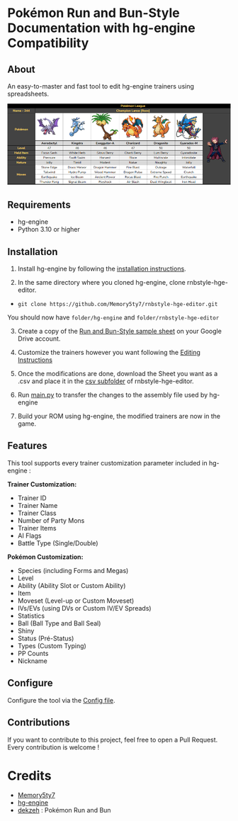 # Pokémon Run and Bun-Style Documentation with hg-engine Compatibility
## About
An easy-to-master and fast tool to edit hg-engine trainers using spreadsheets.

![Sample Team](png/Sample%20Team.PNG)

## Requirements

- hg-engine
- Python 3.10 or higher

## Installation

1. Install hg-engine by following the [installation instructions](https://github.com/BluRosie/hg-engine?tab=readme-ov-file#setup-instructions-linux-with-apt).

2. In the same directory where you cloned hg-engine, clone rnbstyle-hge-editor.
- ```git clone https://github.com/Memory5ty7/rnbstyle-hge-editor.git```

You should now have ```folder/hg-engine``` and ```folder/rnbstyle-hge-editor```

3. Create a copy of the [Run and Bun-Style sample sheet](https://docs.google.com/spreadsheets/d/1QQ9A7cZD-ivIZ9QNOgbUV2toyaC7QJ42lxEYZk_odos/edit?usp=sharing) on your Google Drive account.

4. Customize the trainers however you want following the [Editing Instructions](Instructions.md)

5. Once the modifications are done, download the Sheet you want as a .csv and place it in the [csv subfolder](csv) of rnbstyle-hge-editor.

6. Run [main.py](main.py) to transfer the changes to the assembly file used by hg-engine

7. Build your ROM using hg-engine, the modified trainers are now in the game.

## Features

This tool supports every trainer customization parameter included in hg-engine :

**Trainer Customization:**
- Trainer ID
- Trainer Name
- Trainer Class
- Number of Party Mons
- Trainer Items
- AI Flags
- Battle Type (Single/Double)

**Pokémon Customization:**
- Species (including Forms and Megas)
- Level
- Ability (Ability Slot or Custom Ability)
- Item
- Moveset (Level-up or Custom Moveset)
- IVs/EVs (using DVs or Custom IV/EV Spreads)
- Statistics
- Ball (Ball Type and Ball Seal)
- Shiny
- Status (Pré-Status)
- Types (Custom Typing)
- PP Counts
- Nickname

## Configure

Configure the tool via the [Config file](config.py).

## Contributions

If you want to contribute to this project, feel free to open a Pull Request.
Every contribution is welcome !

# Credits

* [Memory5ty7](https://github.com/Memory5ty7/)
* [hg-engine](https://github.com/BluRosie/hg-engine/blob/main/CREDITS.md)
* [dekzeh](https://x.com/dekzeh) : Pokémon Run and Bun